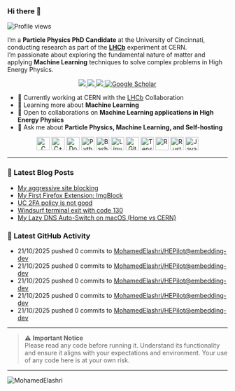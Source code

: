 ### Hi there 👋

<p align="left">
  <img src="https://komarev.com/ghpvc/?username=MohamedElashri&style=flat-square" alt="Profile views" />
</p>

I’m a **Particle Physics PhD Candidate** at the University of Cincinnati, conducting research as part of the **[LHCb](https://home.cern/science/experiments/lhcb)** experiment at CERN.  
I’m passionate about exploring the fundamental nature of matter and applying **Machine Learning** techniques to solve complex problems in High Energy Physics.



<p align="center">
  <a href="https://melashri.net/">
    <img src="https://img.shields.io/badge/Website-melashri.net-blue?logo=google-chrome&logoColor=white" />
  </a>
  <a href="https://linkedin.com/in/elashri">
    <img src="https://img.shields.io/badge/LinkedIn-elashri-blue?logo=linkedin&logoColor=white" />
  </a>
  <a href="https://keybase.io/melashri">
    <img src="https://img.shields.io/badge/Keybase-melashri-orange?logo=keybase&logoColor=white" />
  </a>
  <a href="https://scholar.google.com/citations?user=XtPg3SIAAAAJ&hl=en">
    <img src="https://img.shields.io/badge/Google%20Scholar-Mohamed Elashri-blue?logo=google-scholar" alt="Google Scholar"/>
  </a>

</p>



- 🔭 Currently working at CERN with the [LHCb](https://home.cern/science/experiments/lhcb) Collaboration  
- 🌱 Learning more about **Machine Learning**  
- 👯 Open to collaborations on **Machine Learning applications in High Energy Physics**  
- 💬 Ask me about **Particle Physics, Machine Learning, and Self-hosting**  




<div align="center">
  <img src="https://profilinator.rishav.dev/skills-assets/c-original.svg" alt="C" height="30" />
  <img src="https://profilinator.rishav.dev/skills-assets/cplusplus-original.svg" alt="C++" height="30" />
  <img src="https://profilinator.rishav.dev/skills-assets/docker-original-wordmark.svg" alt="Docker" height="30" />
  <img src="https://profilinator.rishav.dev/skills-assets/python-original.svg" alt="Python" height="30" />
  <img src="https://profilinator.rishav.dev/skills-assets/gnu_bash-icon.svg" alt="Bash" height="30" />
  <img src="https://profilinator.rishav.dev/skills-assets/linux-original.svg" alt="Linux" height="30" />
  <img src="https://profilinator.rishav.dev/skills-assets/git-scm-icon.svg" alt="Git" height="30" />
  <img src="https://profilinator.rishav.dev/skills-assets/tensorflow-icon.svg" alt="TensorFlow" height="30" />
  <img src="https://profilinator.rishav.dev/skills-assets/r.svg" alt="R" height="30" />
  <img src="https://profilinator.rishav.dev/skills-assets/rust-plain.svg" alt="Rust" height="30" />
  <img src="https://profilinator.rishav.dev/skills-assets/javascript-original.svg" alt="JavaScript" height="30" />
</div>

---

### 📌 Latest Blog Posts
<!-- BLOG-POST-LIST:START -->

- [My aggressive site blocking](https://blog.melashri.net/micro/blue-block-md/)
- [My First Firefox Extension: ImgBlock](https://blog.melashri.net/micro/imgblock-extension/)
- [UC 2FA policy is not good](https://blog.melashri.net/micro/uc-2fa-policy-is-not-good/)
- [Windsurf terminal exit with code 130](https://blog.melashri.net/micro/windsruf-exit-130/)
- [My Lazy DNS Auto-Switch on macOS (Home vs CERN)](https://blog.melashri.net/micro/macos-dns-auto-switch-cern/)

<!-- BLOG-POST-LIST:END -->

### 📌 Latest GitHub Activity
<!-- ACTIVITY:START -->
- 21/10/2025 pushed 0 commits to [MohamedElashri/HEPilot@embedding-dev](https://github.com/MohamedElashri/HEPilot/compare/d022d1f6f17c0cbb73cb5fe75b1f14664d569e2f...c5d52ec963851931b0abf1f2d5d9e0d5955f638b)
- 21/10/2025 pushed 0 commits to [MohamedElashri/HEPilot@embedding-dev](https://github.com/MohamedElashri/HEPilot/compare/bce178a165f10eb9160a9550b0e1edfedb415b61...d022d1f6f17c0cbb73cb5fe75b1f14664d569e2f)
- 21/10/2025 pushed 0 commits to [MohamedElashri/HEPilot@embedding-dev](https://github.com/MohamedElashri/HEPilot/compare/bffbd7bf5d4825a65275e2e4058d1922b3199b1e...bce178a165f10eb9160a9550b0e1edfedb415b61)
- 21/10/2025 pushed 0 commits to [MohamedElashri/HEPilot@embedding-dev](https://github.com/MohamedElashri/HEPilot/compare/2eade68f7612440f19852d20013762a73164d8b5...bffbd7bf5d4825a65275e2e4058d1922b3199b1e)
- 21/10/2025 pushed 0 commits to [MohamedElashri/HEPilot@embedding-dev](https://github.com/MohamedElashri/HEPilot/compare/49089c7ff4af78467afe0132b319dc60f139b413...2eade68f7612440f19852d20013762a73164d8b5)
<!-- ACTIVITY:END -->

---

> ⚠️ **Important Notice**  
> Please read any code before running it. Understand its functionality and ensure it aligns with your expectations and environment. Your use of any code here is at your own risk.

---

<p>
  <img align="left" src="https://github-readme-stats.vercel.app/api/top-langs/?username=MohamedElashri&layout=compact&hide=jupyter%20notebook,php,html,javascript,css,scss,nsis,less,mathematica&langs_count=8" alt="MohamedElashri" />
</p>
